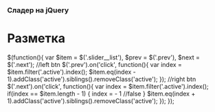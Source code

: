 ### Сладер на jQuery

# Разметка

  $(function(){
	var $item = $('.slider__list'),
		$prev = $('.prev'),
		$next = $('.next');
	//left btn
	$('.prev').on('click', function(){
		var index = $item.filter('.active').index();
		$item.eq(index - 1).addClass('active').siblings().removeClass('active');
	});
	//right btn
	$('.next').on('click', function(){
		var index = $item.filter('.active').index();
		if(index == $item.length - 1) {
      index = - 1 //false
		}
		$item.eq(index + 1).addClass('active').siblings().removeClass('active');
	});
});


